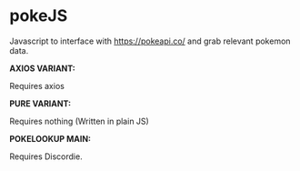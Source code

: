 # pokeJS

Javascript to interface with https://pokeapi.co/ and grab relevant pokemon data.

**AXIOS VARIANT:**

Requires axios

**PURE VARIANT:**

Requires nothing (Written in plain JS)

**POKELOOKUP MAIN:**

Requires Discordie.
